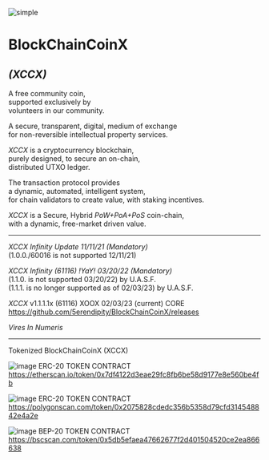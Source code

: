 ![simple](https://user-images.githubusercontent.com/76568125/216418515-151d7105-14ba-45de-ae8a-03df4ee7f05a.jpg)

# BlockChainCoinX
## *(XCCX)*



A free community coin,  
supported exclusively by   
volunteers in our community.

A secure, transparent, digital, medium of exchange  
for non-reversible intellectual property services. 

  
 
*XCCX* is a cryptocurrency blockchain,  
purely designed, to secure an on-chain,  
distributed UTXO ledger.

The transaction protocol provides  
a dynamic, automated, intelligent system,  
for chain validators to create value, with staking incentives.  

*XCCX* is a Secure, Hybrid *PoW+PoA+PoS* coin-chain,  
with a dynamic, free-market driven value.
  
__________________________________________________________  

*XCCX Infinity Update   11/11/21 (Mandatory)*  
(1.0.0./60016 is not supported 12/11/21)  
 
*XCCX Infinity (61116) !YaY! 03/20/22 (Mandatory)*  
(1.1.0. is not supported 03/20/22) by U.A.S.F.  
(1.1.1. is no longer supported as of 02/03/23) by U.A.S.F.  


*XCCX* v1.1.1.1x (61116) XOOX 02/03/23  (current) CORE  
https://github.com/5erendipity/BlockChainCoinX/releases  
 
*Vires In Numeris*

__________________________________________________________

Tokenized BlockChainCoinX (XCCX)  

 
![image](https://github.com/5erendipity/BlockChainCoinX/assets/76568125/640f85a3-309d-487b-b69b-69f587be37fe)
  ERC-20 TOKEN CONTRACT  
https://etherscan.io/token/0x7df4122d3eae29fc8fb6be58d9177e8e560be4fb  


![image](https://github.com/5erendipity/BlockChainCoinX/assets/76568125/2a2e259f-efa6-4eea-b885-0c529b77375a)
  ERC-20 TOKEN CONTRACT  
https://polygonscan.com/token/0x2075828cdedc356b5358d79cfd314548842e4a2e  

 
![image](https://github.com/5erendipity/BlockChainCoinX/assets/76568125/2378820a-446f-4505-9dff-4737ff56f8e5)
  BEP-20 TOKEN CONTRACT  
https://bscscan.com/token/0x5db5efaea47662677f2d401504520ce2ea866638  




